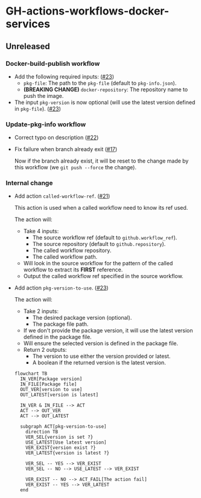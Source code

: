 # GH-actions-workflows-docker-services

## Unreleased

### Docker-build-publish workflow

- Add the following required inputs: ([#23](https://github.com/FirelightFlagboy/gh-actions-workflows-docker-services/pull/23))
  - `pkg-file`: The path to the `pkg-file` (default to `pkg-info.json`).
  - **(BREAKING CHANGE)** `docker-repository`: The repository name to push the image.
- The input `pkg-version` is now optional (will use the latest version defined in `pkg-file`). ([#23](https://github.com/FirelightFlagboy/gh-actions-workflows-docker-services/pull/23))

### Update-pkg-info workflow

- Correct typo on description ([#22](https://github.com/FirelightFlagboy/gh-actions-workflows-docker-services/pull/22))
- Fix failure when branch already exit ([#17](https://github.com/FirelightFlagboy/gh-actions-workflows-docker-services/issues/17))

  Now if the branch already exist, it will be reset to the change made by this workflow (we `git push --force` the change).

### Internal change

- Add action `called-workflow-ref`. ([#21](https://github.com/FirelightFlagboy/gh-actions-workflows-docker-services/pull/21))

  This action is used when a called workflow need to know its ref used.

  The action will:

  - Take 4 inputs:
    - The source workflow ref (default to `github.workflow_ref`).
    - The source repository (default to `github.repository`).
    - The called workflow repository.
    - The called workflow path.
  - Will look in the source workflow for the pattern of the called workflow to extract its **FIRST** reference.
  - Output the called workflow ref specified in the source workflow.

- Add action `pkg-version-to-use`. ([#23](https://github.com/FirelightFlagboy/gh-actions-workflows-docker-services/pull/23))

  The action will:

  - Take 2 inputs:
    - The desired package version (optional).
    - The package file path.
  - If we don't provide the package version, it will use the latest version defined in the package file.
  - Will ensure the selected version is defined in the package file.
  - Return 2 outputs:
    - The version to use either the version provided or latest.
    - A boolean if the returned version is the latest version.

  ```mermaid
  flowchart TB
    IN_VER[Package version]
    IN_FILE[Package file]
    OUT_VER[version to use]
    OUT_LATEST[version is latest]

    IN_VER & IN_FILE --> ACT
    ACT --> OUT_VER
    ACT --> OUT_LATEST

    subgraph ACT[pkg-version-to-use]
      direction TB
      VER_SEL{version is set ?}
      USE_LATEST[Use latest version]
      VER_EXIST{version exist ?}
      VER_LATEST{version is latest ?}

      VER_SEL -- YES --> VER_EXIST
      VER_SEL -- NO --> USE_LATEST --> VER_EXIST

      VER_EXIST -- NO --> ACT_FAIL[The action fail]
      VER_EXIST -- YES --> VER_LATEST
    end
  ```

<!-- marker-end-of-unreleased-change -->
